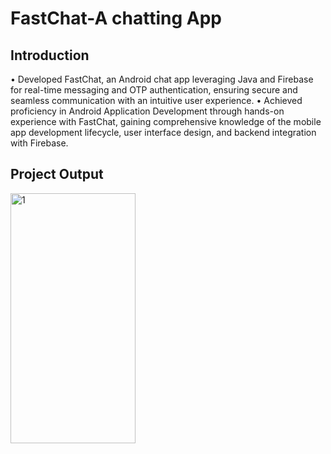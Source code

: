 # FastChat-A chatting App 

## Introduction
• Developed FastChat, an Android chat app leveraging Java and Firebase for real-time messaging and OTP authentication, ensuring secure and seamless
communication with an intuitive user experience.
• Achieved proficiency in Android Application Development through hands-on experience with FastChat, gaining comprehensive knowledge of the mobile
app development lifecycle, user interface design, and backend integration with Firebase.

## Project Output


<img src="https://github.com/Sumantralal/FastChat-A-Chatting-App/assets/111181638/f49809c4-3384-4459-a27b-3b46fabec0fa" alt="1" width="200" height="400">

